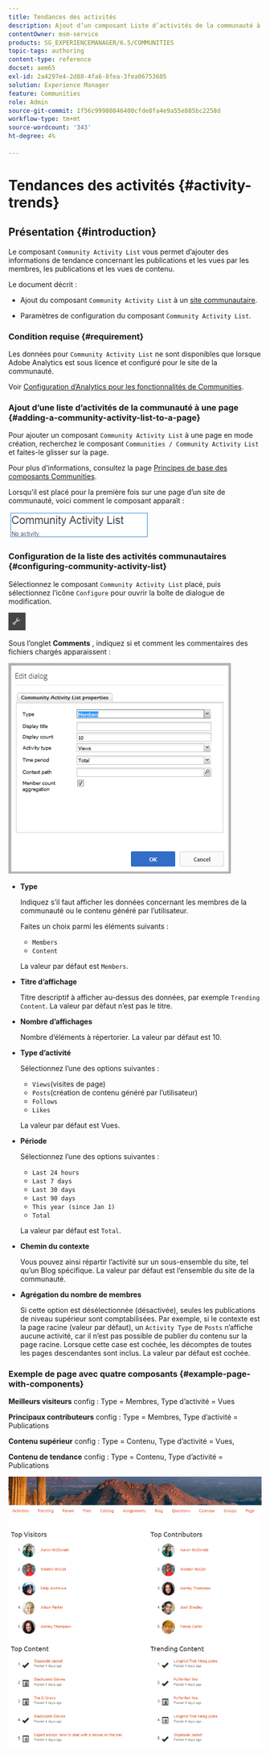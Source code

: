 ```yaml
---
title: Tendances des activités
description: Ajout d’un composant Liste d’activités de la communauté à une page
contentOwner: msm-service
products: SG_EXPERIENCEMANAGER/6.5/COMMUNITIES
topic-tags: authoring
content-type: reference
docset: aem65
exl-id: 2a4297e4-2d88-4fa6-8fea-3fea06753605
solution: Experience Manager
feature: Communities
role: Admin
source-git-commit: 1f56c99980846400cfde8fa4e9a55e885bc2258d
workflow-type: tm+mt
source-wordcount: '343'
ht-degree: 4%

---
```


# Tendances des activités {#activity-trends}

## Présentation {#introduction}

Le composant `Community Activity List` vous permet d’ajouter des informations de tendance concernant les publications et les vues par les membres, les publications et les vues de contenu.

Le document décrit :

* Ajout du composant `Community Activity List` à un [site communautaire](/help/communities/overview.md#community-sites).

* Paramètres de configuration du composant `Community Activity List`.

### Condition requise {#requirement}

Les données pour `Community Activity List` ne sont disponibles que lorsque Adobe Analytics est sous licence et configuré pour le site de la communauté.

Voir [Configuration d’Analytics pour les fonctionnalités de Communities](/help/communities/analytics.md).

### Ajout d’une liste d’activités de la communauté à une page {#adding-a-community-activity-list-to-a-page}

Pour ajouter un composant `Community Activity List` à une page en mode création, recherchez le composant `Communities / Community Activity List` et faites-le glisser sur la page.

Pour plus d’informations, consultez la page [Principes de base des composants Communities](/help/communities/basics.md).

Lorsqu’il est placé pour la première fois sur une page d’un site de communauté, voici comment le composant apparaît :

![community-activity](assets/community-activity.png)

### Configuration de la liste des activités communautaires  {#configuring-community-activity-list}

Sélectionnez le composant `Community Activity List` placé, puis sélectionnez l’icône `Configure` pour ouvrir la boîte de dialogue de modification.

![configure](assets/configure-new.png)

Sous l’onglet **Comments** , indiquez si et comment les commentaires des fichiers chargés apparaissent :

![propriétés](assets/activity-list-properties.png)

* **Type**

  Indiquez s’il faut afficher les données concernant les membres de la communauté ou le contenu généré par l’utilisateur.

  Faites un choix parmi les éléments suivants :

   * `Members`
   * `Content`

  La valeur par défaut est `Members`.

* **Titre d’affichage**

  Titre descriptif à afficher au-dessus des données, par exemple `Trending Content`.
La valeur par défaut n’est pas le titre.

* **Nombre d’affichages**

  Nombre d’éléments à répertorier.
La valeur par défaut est 10.

* **Type d’activité**

  Sélectionnez l’une des options suivantes :

   * `Views`(visites de page)
   * `Posts`(création de contenu généré par l’utilisateur)
   * `Follows`
   * `Likes`

  La valeur par défaut est Vues.

* **Période**

  Sélectionnez l’une des options suivantes :

   * `Last 24 hours`
   * `Last 7 days`
   * `Last 30 days`
   * `Last 90 days`
   * `This year (since Jan 1)`
   * `Total`

  La valeur par défaut est `Total`.

* **Chemin du contexte**

  Vous pouvez ainsi répartir l’activité sur un sous-ensemble du site, tel qu’un Blog spécifique.
La valeur par défaut est l’ensemble du site de la communauté.

* **Agrégation du nombre de membres**

  Si cette option est désélectionnée (désactivée), seules les publications de niveau supérieur sont comptabilisées. Par exemple, si le contexte est la page racine (valeur par défaut), un `Activity Type` de `Posts` n’affiche aucune activité, car il n’est pas possible de publier du contenu sur la page racine. Lorsque cette case est cochée, les décomptes de toutes les pages descendantes sont inclus.
La valeur par défaut est cochée.

### Exemple de page avec quatre composants {#example-page-with-components}

**Meilleurs visiteurs** config : Type = Membres, Type d’activité = Vues

**Principaux contributeurs** config : Type = Membres, Type d’activité = Publications

**Contenu supérieur** config : Type = Contenu, Type d’activité = Vues,

**Contenu de tendance** config : Type = Contenu, Type d’activité = Publications

![composants](assets/activity-list-components.png)
